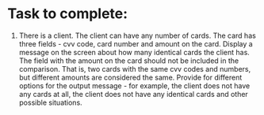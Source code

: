 # Task to complete:
1) There is a client.
The client can have any number of cards.
The card has three fields - cvv code, card number and amount on the card.
Display a message on the screen about how many identical cards the client has.
The field with the amount on the card should not be included in the comparison.
That is, two cards with the same cvv codes and numbers, but different amounts are considered the same.
Provide for different options for the output message - for example, the client does not have any cards at all, the client does not have any identical cards and other possible situations.
